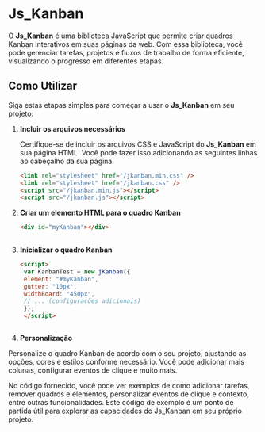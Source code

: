 # Js_Kanban

O **Js_Kanban** é uma biblioteca JavaScript que permite criar quadros Kanban interativos em suas páginas da web. Com essa biblioteca, você pode gerenciar tarefas, projetos e fluxos de trabalho de forma eficiente, visualizando o progresso em diferentes etapas.

## Como Utilizar

Siga estas etapas simples para começar a usar o **Js_Kanban** em seu projeto:

1. **Incluir os arquivos necessários**

   Certifique-se de incluir os arquivos CSS e JavaScript do **Js_Kanban** em sua página HTML. Você pode fazer isso adicionando as seguintes linhas ao cabeçalho da sua página:

   ```html
   <link rel="stylesheet" href="/jkanban.min.css" />
   <link rel="stylesheet" href="/jkanban.css" />
   <script src="/jkanban.min.js"></script>
   <script src="/jkanban.js"></script>


2. **Criar um elemento HTML para o quadro Kanban**

   ```html
   <div id="myKanban"></div>
 

3. **Inicializar o quadro Kanban**

   ```html
   <script>
    var KanbanTest = new jKanban({
    element: "#myKanban",
    gutter: "10px",
    widthBoard: "450px",
    // ... (configurações adicionais)
    });
    </script>



4. **Personalização**

Personalize o quadro Kanban de acordo com o seu projeto, ajustando as opções, cores e estilos conforme necessário. Você pode adicionar mais colunas, configurar eventos de clique e muito mais.

No código fornecido, você pode ver exemplos de como adicionar tarefas, remover quadros e elementos, personalizar eventos de clique e contexto, entre outras funcionalidades. Este código de exemplo é um ponto de partida útil para explorar as capacidades do Js_Kanban em seu próprio projeto.
